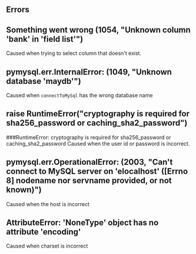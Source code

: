 ## Errors

## Something went wrong (1054, "Unknown column 'bank' in 'field list'")
Caused when trying to select column that doesn't exist.

## pymysql.err.InternalError: (1049, "Unknown database 'maydb'")
Caused when `connectToMySql` has the wrong database name

## raise RuntimeError("cryptography is required for sha256_password or caching_sha2_password")
###RuntimeError: cryptography is required for sha256_password or caching_sha2_password
Caused when the user id or password is incorrect. 

## pymysql.err.OperationalError: (2003, "Can't connect to MySQL server on 'elocalhost' ([Errno 8] nodename nor servname provided, or not known)")
Caused when the host is incorrect

## AttributeError: 'NoneType' object has no attribute 'encoding'
Caused when charset is incorrect


